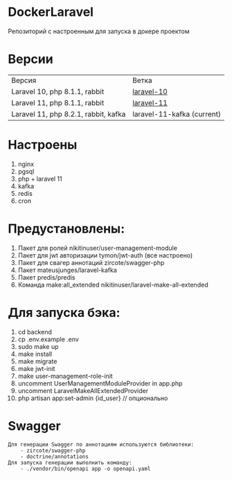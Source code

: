 # DockerLaravel
Репозиторий с настроенным для запуска в докере проектом

# Версии

<table>
    <tr>
        <td>Версия</td>
        <td>Ветка</td>
    </tr>
    <tr>
        <td>Laravel 10, php 8.1.1, rabbit</td>
        <td><a href="https://github.com/NikitinUser/DockerLaravel/tree/laravel-10">laravel-10</a></td>
    </tr>
    <tr>
        <td>Laravel 11, php 8.1.1, rabbit</td>
        <td><a href="https://github.com/NikitinUser/DockerLaravel/tree/laravel-11">laravel-11</a></td>
    </tr>
    <tr>
        <td>Laravel 11, php 8.2.1, rabbit, kafka</td>
        <td>laravel-11-kafka (current)</td>
    </tr>
</table>

# Настроены
1. nginx
2. pgsql
3. php + laravel 11
4. kafka
5. redis
6. cron

# Предустановлены:
1. Пакет для ролей nikitinuser/user-management-module
2. Пакет для jwt авторизации tymon/jwt-auth (все настроено)
3. Пакет для свагер аннотаций zircote/swagger-php
4. Пакет mateusjunges/laravel-kafka
5. Пакет predis/predis
6. Команда make:all_extended nikitinuser/laravel-make-all-extended

# Для запуска бэка:
1. cd backend
2. cp .env.example .env
3. sudo make up
4. make install
5. make migrate
6. make jwt-init
7. make user-management-role-init
8. uncomment UserManagementModuleProvider in app.php
9. uncomment LaravelMakeAllExtendedProvider
10. php artisan app:set-admin {id_user} // опционально

# Swagger
    Для генерации Swagger по аннотациям используются библиотеки:
        - zircote/swagger-php
        - doctrine/annotations
    Для запуска генерации выполнить команду:
        - ./vendor/bin/openapi app -o openapi.yaml
